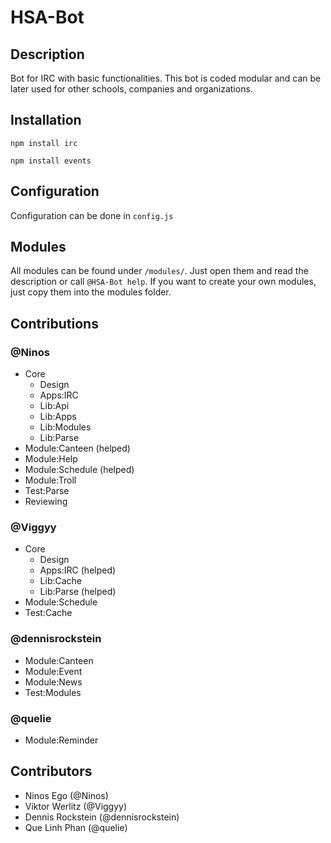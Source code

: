 # HSA-Bot

## Description
Bot for IRC with basic functionalities. This bot is coded modular and can be later used for other schools, companies and organizations.

## Installation
```npm install irc```

```npm install events```

## Configuration
Configuration can be done in `config.js`

## Modules
All modules can be found under `/modules/`. Just open them and read the description or call `@HSA-Bot help`.
If you want to create your own modules, just copy them into the modules folder.

## Contributions
### @Ninos
- Core
	- Design
	- Apps:IRC
	- Lib:Api
	- Lib:Apps
	- Lib:Modules
	- Lib:Parse
- Module:Canteen (helped)
- Module:Help
- Module:Schedule (helped)
- Module:Troll
- Test:Parse
- Reviewing

### @Viggyy
- Core
	- Design
	- Apps:IRC (helped)
	- Lib:Cache
	- Lib:Parse (helped)
- Module:Schedule
- Test:Cache

### @dennisrockstein
- Module:Canteen
- Module:Event
- Module:News
- Test:Modules

### @quelie
- Module:Reminder

## Contributors
- Ninos Ego (@Ninos)
- Viktor Werlitz (@Viggyy)
- Dennis Rockstein (@dennisrockstein)
- Que Linh Phan (@quelie)